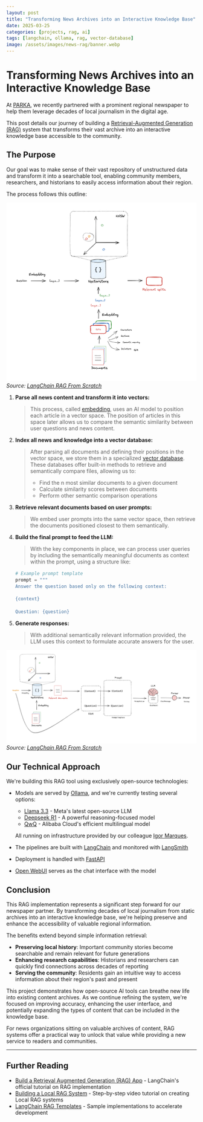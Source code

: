 ```yaml
---
layout: post
title: "Transforming News Archives into an Interactive Knowledge Base"
date: 2025-03-25
categories: [projects, rag, ai]
tags: [langchain, ollama, rag, vector-database]
image: /assets/images/news-rag/banner.webp
---
```


# Transforming News Archives into an Interactive Knowledge Base

At [PARKA](https://parka.cc), we recently partnered with a prominent regional newspaper to help them leverage decades of local journalism in the digital age. 

This post details our journey of building a [Retrieval-Augmented Generation (RAG)](https://research.ibm.com/blog/retrieval-augmented-generation-RAG) system that transforms their vast archive into an interactive knowledge base accessible to the community.

## The Purpose

Our goal was to make sense of their vast repository of unstructured data and transform it into a searchable tool, enabling community members, researchers, and historians to easily access information about their region.

The process follows this outline:

![RAG System Architecture Overview](/assets/images/news-rag/image-1.png)
*Source: [LangChain RAG From Scratch](https://github.com/langchain-ai/rag-from-scratch/tree/main)*

1. **Parse all news content and transform it into vectors:**   
    > This process, called [embedding](https://www.pinecone.io/learn/vector-embeddings/), uses an AI model to position each article in a vector space. The position of articles in this space later allows us to compare the semantic similarity between user questions and news content.

2. **Index all news and knowledge into a vector database:**
   > After parsing all documents and defining their positions in the vector space, we store them in a specialized [vector database](https://www.pinecone.io/learn/vector-database/). These databases offer built-in methods to retrieve and semantically compare files, allowing us to:
   >   - Find the n most similar documents to a given document
   >   - Calculate similarity scores between documents
   >   - Perform other semantic comparison operations

3. **Retrieve relevant documents based on user prompts:**
   > We embed user prompts into the same vector space, then retrieve the documents positioned closest to them semantically.

4. **Build the final prompt to feed the LLM:**
   > With the key components in place, we can process user queries by including the semantically meaningful documents as context within the prompt, using a structure like:

    ```python
    # Example prompt template
    prompt = """
    Answer the question based only on the following context:

    {context}

    Question: {question}
    ```

5. **Generate responses:**
    > With additional semantically relevant information provided, the LLM uses this context to formulate accurate answers for the user.

![RAG System Data Flow](/assets/images/news-rag/image-2.png)
*Source: [LangChain RAG From Scratch](https://github.com/langchain-ai/rag-from-scratch/tree/main)*

## Our Technical Approach

We're building this RAG tool using exclusively open-source technologies:

- Models are served by [Ollama](https://ollama.com/), and we're currently testing several options:
  - [Llama 3.3](https://huggingface.co/collections/meta-llama/llama-33-67531d5c405ec5d08a852000) - Meta's latest open-source LLM
  - [Deepseek R1](https://huggingface.co/collections/deepseek-ai/deepseek-r1-678e1e131c0169c0bc89728d) - A powerful reasoning-focused model
  - [QwQ](https://huggingface.co/collections/Qwen/qwq-674762b79b75eac01735070a) - Alibaba Cloud's efficient multilingual model
  
  All running on infrastructure provided by our colleague [Igor Marques](https://www.linkedin.com/in/igor-marques-3b9439120/).

- The pipelines are built with [LangChain](https://www.langchain.com/) and monitored with [LangSmith](https://smith.langchain.com/)
- Deployment is handled with [FastAPI](https://fastapi.tiangolo.com/)
- [Open WebUI](https://github.com/open-webui/open-webui) serves as the chat interface with the model

## Conclusion

This RAG implementation represents a significant step forward for our newspaper partner. By transforming decades of local journalism from static archives into an interactive knowledge base, we're helping preserve and enhance the accessibility of valuable regional information.

The benefits extend beyond simple information retrieval:

- **Preserving local history**: Important community stories become searchable and remain relevant for future generations
- **Enhancing research capabilities**: Historians and researchers can quickly find connections across decades of reporting
- **Serving the community**: Residents gain an intuitive way to access information about their region's past and present

This project demonstrates how open-source AI tools can breathe new life into existing content archives. As we continue refining the system, we're focused on improving accuracy, enhancing the user interface, and potentially expanding the types of content that can be included in the knowledge base.

For news organizations sitting on valuable archives of content, RAG systems offer a practical way to unlock that value while providing a new service to readers and communities.

---

## Further Reading

- [Build a Retrieval Augmented Generation (RAG) App](https://python.langchain.com/docs/tutorials/rag/) - LangChain's official tutorial on RAG implementation
- [Building a Local RAG System](https://www.youtube.com/watch?v=bq1Plo2RhYI) - Step-by-step video tutorial on creating Local RAG systems
- [LangChain RAG Templates](https://github.com/langchain-ai/langchain/tree/master/cookbook) - Sample implementations to accelerate development
